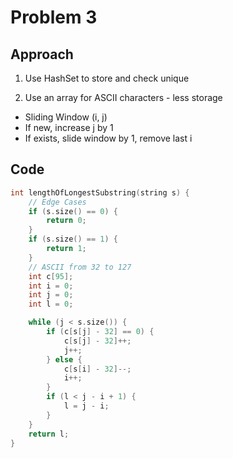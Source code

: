 # Problem 3

## Approach

1. Use HashSet to store and check unique

2. Use an array for ASCII characters - less storage
- Sliding Window (i, j)
- If new, increase j by 1
- If exists, slide window by 1, remove last i

## Code

```cpp
int lengthOfLongestSubstring(string s) {
    // Edge Cases
    if (s.size() == 0) {
        return 0;
    }
    if (s.size() == 1) {
        return 1;
    }
    // ASCII from 32 to 127
    int c[95];
    int i = 0;
    int j = 0;
    int l = 0;

    while (j < s.size()) {
        if (c[s[j] - 32] == 0) {
            c[s[j] - 32]++;
            j++;
        } else {
            c[s[i] - 32]--;
            i++;
        }
        if (l < j - i + 1) {
            l = j - i;
        }
    }
    return l;
}
```

